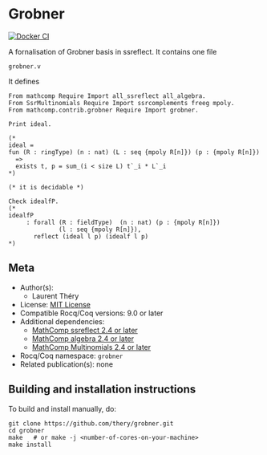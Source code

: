 <!---
This file was generated from `meta.yml`, please do not edit manually.
Follow the instructions on https://github.com/coq-community/templates to regenerate.
--->
# Grobner

[![Docker CI][docker-action-shield]][docker-action-link]

[docker-action-shield]: https://github.com/thery/grobner/actions/workflows/docker-action.yml/badge.svg?branch=master
[docker-action-link]: https://github.com/thery/grobner/actions/workflows/docker-action.yml




A fornalisation of Grobner basis in ssreflect.
It contains one file

``grobner.v``

It defines

```coq
From mathcomp Require Import all_ssreflect all_algebra.
From SsrMultinomials Require Import ssrcomplements freeg mpoly.
From mathcomp.contrib.grobner Require Import grobner.

Print ideal.

(*
ideal =
fun (R : ringType) (n : nat) (L : seq {mpoly R[n]}) (p : {mpoly R[n]})
  =>
  exists t, p = sum_(i < size L) t`_i * L`_i
*)

(* it is decidable *)

Check idealfP.
(*
idealfP
     : forall (R : fieldType)  (n : nat) (p : {mpoly R[n]})
              (l : seq {mpoly R[n]}),
       reflect (ideal l p) (idealf l p)
*)
```

## Meta

- Author(s):
  - Laurent Théry
- License: [MIT License](LICENSE)
- Compatible Rocq/Coq versions: 9.0 or later
- Additional dependencies:
  - [MathComp ssreflect 2.4 or later](https://math-comp.github.io)
  - [MathComp algebra 2.4 or later](https://math-comp.github.io)
  - [MathComp Multinomials 2.4 or later](https://github.com/math-comp/multinomials)
- Rocq/Coq namespace: `grobner`
- Related publication(s): none

## Building and installation instructions

To build and install manually, do:

``` shell
git clone https://github.com/thery/grobner.git
cd grobner
make   # or make -j <number-of-cores-on-your-machine> 
make install
```



